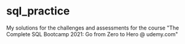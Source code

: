 # sql_practice
My solutions for the challenges and assessments for the course "The Complete SQL Bootcamp 2021: Go from Zero to Hero @ udemy.com"
